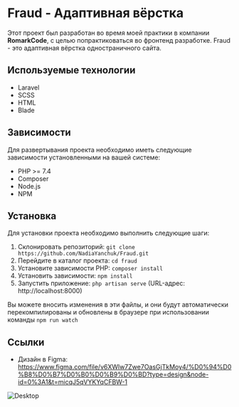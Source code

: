 # Fraud - Адаптивная вёрстка

Этот проект был разработан во время моей практики в компании **RomarkCode**, с целью попрактиковаться во фронтенд разработке. Fraud - это адаптивная вёрстка одностраничного сайта.

## Используемые технологии
- Laravel
- SCSS
- HTML
- Blade

## Зависимости
Для развертывания проекта необходимо иметь следующие зависимости установленными на вашей системе:

- PHP >= 7.4
- Composer
- Node.js
- NPM

## Установка

Для установки проекта необходимо выполнить следующие шаги:

1. Склонировать репозиторий: `git clone https://github.com/NadiaYanchuk/Fraud.git`
2. Перейдите в каталог проекта: `cd fraud`
3. Установите зависимости PHP: `composer install`
4. Установить зависимости: `npm install`
5. Запустить приложение: `php artisan serve` (URL-адрес: http://localhost:8000)

Вы можете вносить изменения в эти файлы, и они будут автоматически перекомпилированы и обновлены в браузере при использовании команды `npm run watch`

## Ссылки

- Дизайн в Figma: https://www.figma.com/file/v6XWlw7Zwe7OasGjTkMoy4/%D0%94%D0%B8%D0%B7%D0%B0%D0%B9%D0%BD?type=design&node-id=0%3A1&t=micqJ5qVYKYqCFBW-1

![Desktop](https://github.com/NadiaYanchuk/Fraud/assets/99792876/47b72ec6-42f1-4e57-8977-74a9b2d9551f)
